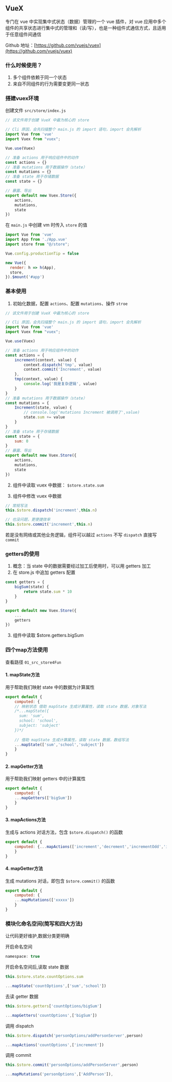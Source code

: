 ## VueX

专门在 vue 中实现集中式状态（数据）管理的一个 vue 插件，对 vue 应用中多个组件的共享状态进行集中式的管理和（读/写），也是一种组件式通信方式，且适用于任意组件间通信

Github 地址：[https://github.com/vuejs/vuex](https://github.com/vuejs/vuex)

### 什么时候使用？

1. 多个组件依赖于同一个状态
2. 来自不同组件的行为需要变更同一状态

### 搭建vuex环境

创建文件 `src/store/index.js`
```js
// 该文件用于创建 VueX 中最为核心的 store

// Cli 原因，会先扫描整个 main.js 的 import 语句，import 会先解析
import Vue from 'vue'
import Vuex from "vuex";

Vue.use(Vuex)

// 准备 actions 用于响应组件中的动作
const actions = {}
// 准备 mutations 用于数据操作（state）
const mutations = {}
// 准备 state 用于存储数据
const state = {}

// 暴露、导出
export default new Vuex.Store({
    actions,
    mutations,
    state
})
```

在 `main.js` 中创建 vm 时传入 `store` 的值

```js
import Vue from 'vue'
import App from './App.vue'
import store from "@/store";

Vue.config.productionTip = false

new Vue({
  render: h => h(App),
  store,
}).$mount('#app')

```


### 基本使用

1. 初始化数据，配置 `actions`、配置 `mutations`、操作 `stroe`

```js
// 该文件用于创建 VueX 中最为核心的 store

// Cli 原因，会先扫描整个 main.js 的 import 语句，import 会先解析
import Vue from 'vue'
import Vuex from "vuex";

Vue.use(Vuex)

// 准备 actions 用于响应组件中的动作
const actions = {
    increment(context, value) {
        context.dispatch('tmp', value)
        context.commit('Increment', value)
    },
    tmp(context, value) {
        console.log('我是复杂逻辑', value)
    }
}
// 准备 mutations 用于数据操作（state）
const mutations = {
    Increment(state, value) {
        // console.log('mutations Increment 被调用了',value)
        state.sum += value
    }
}
// 准备 state 用于存储数据
const state = {
    sum: 0
}
// 暴露、导出
export default new Vuex.Store({
    actions,
    mutations,
    state
})

```

2. 组件中读取 vuex 中数据： `$store.state.sum`

3. 组件中修改 vuex 中数据

```js
// 常规写法
this.$store.dispatch('increment',this.n)

// 也没问题，更便捷效率
this.$store.commit('increment',this.n)
```

若是没有网络或其他业务逻辑，组件可以越过 `actions` 不写 `dispatch` 直接写 `commit`


### getters的使用

1. 概念：当 state 中的数据需要经过加工后使用时，可以用 getters 加工
2. 在 store.js 中追加 getters 配置
```js
const getters = {
    bigSum(state) {
        return state.sum * 10
    }
}

export default new Vuex.Store({
    ...
    getters
})
```
3. 组件中读取 $store.getters.bigSum


###  四个map方法使用

查看路径 `01_src_store4Fun`

#### 1. mapState方法
用于帮助我们映射 state 中的数据为计算属性

```js
export default {
    computed: {
    // 映射状态 借助 mapState 生成计算属性，读取 state 数据，对象写法
    /*...mapState({
      sum: 'sum',
      school: 'school',
      subject: 'subject'
    })*/
        
    // 借助 mapState 生成计算属性，读取 state 数据，数组写法
    ...mapState(['sum','school','subject'])
    }
}
```

#### 2. mapGetter方法
用于帮助我们映射 getters 中的计算属性
```js
export default {
    computed: {
    ...mapGetters(['bigSum'])
    }
}
```

#### 3. mapActions方法
生成与 actions 对话方法，包含 `$store.dispatch()` 的函数
```js
export default {
    computed: {...mapActions(['increment','decrement','incrementOdd','incrementWait']),
    }
}
```
#### 4. mapGetter方法
生成 mutations 对话，即包含 `$store.commit()` 的函数
```js
export default {
    computed: {
    ...mapMutations(['xxxxx'])
    }
}
```


### 模块化命名空间(简写和四大方法)

让代码更好维护,数据分类更明确

开启命名空间
```js
namespace: true
```

开启命名空间后,读取 state 数据
```js
this.$store.state.countOptions.sum

...mapState('countOptions',['sum','school'])
```

去读 getter 数据
```js
this.$store.getters['countOptions/bigSum']

...mapGetters('countOptions',['bigSum'])
```

调用 dispatch
```js
this.$store.dispatch('personOptions/addPersonServer',person)

...mapActions('countOptions',['increment'])
```

调用 commit
```js
this.$store.commit('personOptions/addPersonServer',person)

...mapMutations('personOptions',['AddPerson']),
```

